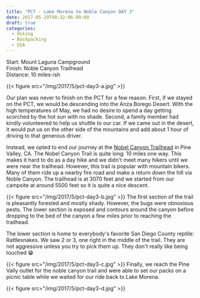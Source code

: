 ```yaml
---
title: "PCT - Lake Morena to Noble Canyon DAY 3"
date: 2017-05-29T08:32:06-09:00
draft: true
categories:
  - Hiking
  - Backpacking
  - USA
---
```


Start: Mount Laguna Campground <br>
Finish: Noble Canyon Trailhead <br>
Distance: 10 miles-ish

{{< figure src="/img/2017/5/pct-day3-a.jpg" >}}

<!--more-->

Our plan was never to finish on the PCT for a few reason. First, if we stayed on the PCT, we would be descending into the Anza Borego Desert. With the high temperatures of May, we had no desire to spend a day getting scorched by the hot sun with no shade. Second, a family member had kindly volunteered to help us shuttle to our car. If we came out in the desert, it would put us on the other side of the mountains and add about 1 hour of driving to that generous driver.

Instead, we opted to end our journey at the [Nobel Canyon Trailhead](https://www.alltrails.com/trail/us/california/noble-canyon) in Pine Valley, CA. The Nobel Canyon Trail is quite long: 10 miles one way. This makes it hard to do as a day hike and we didn't meet many hikers until we were near the trailhead. However, this trail is popular with mountain bikers. Many of them ride up a nearby fire road and make a return down the hill via Noble Canyon. The trailhead is at 3070 feet and we started from our campsite at around 5500 feet so it is quite a nice descent.

{{< figure src="/img/2017/5/pct-day3-b.jpg" >}}
The first section of the trail is pleasantly forested and mostly shady. However, the bugs were obnoxious pests. The lower section is exposed and contours around the canyon before dropping to the bed of the canyon a few miles prior to reaching the trailhead.

The lower section is home to everybody's favorite San Diego County reptile: Rattlesnakes. We saw 2 or 3, one right in the middle of the trail. They are not aggressive unless you try to pick them up. They don't really like being touched  😁


{{< figure src="/img/2017/5/pct-day3-c.jpg" >}}
Finally, we reach the Pine Vally outlet for the noble canyon trail and were able to set our packs on a picnic table while we waited for our ride back to Lake Morena.


{{< figure src="/img/2017/5/pct-day3-d.jpg" >}}
